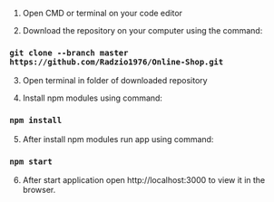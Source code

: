 1. Open CMD or terminal on your code editor

2. Download the repository on your computer using the command:

### `git clone --branch master https://github.com/Radzio1976/Online-Shop.git`

3. Open terminal in folder of downloaded repository

4. Install npm modules using command:

### `npm install`

5. After install npm modules run app using command:

### `npm start`

6. After start application open http://localhost:3000 to view it in the browser.
